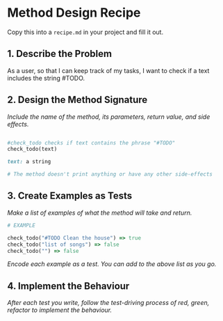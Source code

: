 # Method Design Recipe

Copy this into a `recipe.md` in your project and fill it out.

## 1. Describe the Problem

As a user, so that I can keep track of my tasks, I want to check if a text includes the string #TODO.

## 2. Design the Method Signature

_Include the name of the method, its parameters, return value, and side effects._

```ruby

#check_todo checks if text contains the phrase "#TODO"
check_todo(text)

text: a string

# The method doesn't print anything or have any other side-effects
```

## 3. Create Examples as Tests

_Make a list of examples of what the method will take and return._

```ruby
# EXAMPLE

check_todo("#TODO Clean the house") => true
check_todo("list of songs") => false
check_todo("") => false
```

_Encode each example as a test. You can add to the above list as you go._

## 4. Implement the Behaviour

_After each test you write, follow the test-driving process of red, green, refactor to implement the behaviour._